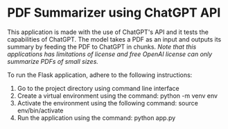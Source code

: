# PDF Summarizer using ChatGPT API

This application is made with the use of ChatGPT's API and it tests the capabilities of ChatGPT.
The model takes a PDF as an input and outputs its summary by feeding the PDF to ChatGPT in chunks.
*Note that this applications has limitations of license and free OpenAI license can only summarize PDFs of small sizes.*

To run the Flask application, adhere to the following instructions:
1. Go to the project directory using command line interface
2. Create a virtual environment using the command: python -m venv env
3. Activate the environment using the following command: source env/bin/activate
4. Run the application using the command: python app.py
